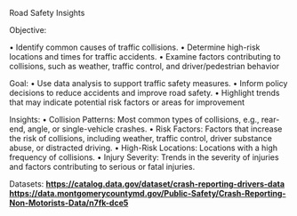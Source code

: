 Road Safety Insights

Objective:

•	Identify common causes of traffic collisions.
•	Determine high-risk locations and times for traffic accidents.
•	Examine factors contributing to collisions, such as weather, traffic control, and driver/pedestrian behavior

Goal:
•	Use data analysis to support traffic safety measures.
•	Inform policy decisions to reduce accidents and improve road safety.
•	Highlight trends that may indicate potential risk factors or areas for improvement

Insights:
•	Collision Patterns: Most common types of collisions, e.g., rear-end, angle, or single-vehicle crashes.
•	Risk Factors: Factors that increase the risk of collisions, including weather, traffic control, driver substance abuse, or distracted driving.
•	High-Risk Locations: Locations with a high frequency of collisions.
•	Injury Severity: Trends in the severity of injuries and factors contributing to serious or fatal injuries.

Datasets:
**https://catalog.data.gov/dataset/crash-reporting-drivers-data**
**https://data.montgomerycountymd.gov/Public-Safety/Crash-Reporting-Non-Motorists-Data/n7fk-dce5**
